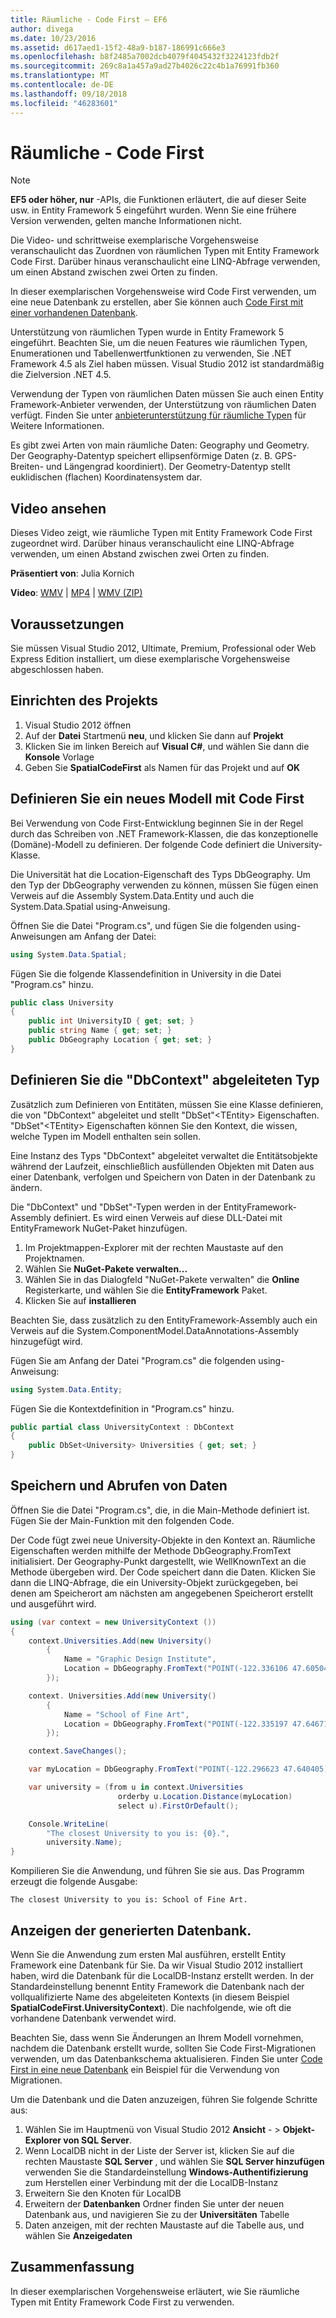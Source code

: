 ```yaml
---
title: Räumliche - Code First – EF6
author: divega
ms.date: 10/23/2016
ms.assetid: d617aed1-15f2-48a9-b187-186991c666e3
ms.openlocfilehash: b8f2485a7002dcb4079f4045432f3224123fdb2f
ms.sourcegitcommit: 269c8a1a457a9ad27b4026c22c4b1a76991fb360
ms.translationtype: MT
ms.contentlocale: de-DE
ms.lasthandoff: 09/18/2018
ms.locfileid: "46283601"
---
```

# <a name="spatial---code-first"></a>Räumliche - Code First
> [!NOTE]
> **EF5 oder höher, nur** -APIs, die Funktionen erläutert, die auf dieser Seite usw. in Entity Framework 5 eingeführt wurden. Wenn Sie eine frühere Version verwenden, gelten manche Informationen nicht.

Die Video- und schrittweise exemplarische Vorgehensweise veranschaulicht das Zuordnen von räumlichen Typen mit Entity Framework Code First. Darüber hinaus veranschaulicht eine LINQ-Abfrage verwenden, um einen Abstand zwischen zwei Orten zu finden.

In dieser exemplarischen Vorgehensweise wird Code First verwenden, um eine neue Datenbank zu erstellen, aber Sie können auch [Code First mit einer vorhandenen Datenbank](~/ef6/modeling/code-first/workflows/existing-database.md).

Unterstützung von räumlichen Typen wurde in Entity Framework 5 eingeführt. Beachten Sie, um die neuen Features wie räumlichen Typen, Enumerationen und Tabellenwertfunktionen zu verwenden, Sie .NET Framework 4.5 als Ziel haben müssen. Visual Studio 2012 ist standardmäßig die Zielversion .NET 4.5.

Verwendung der Typen von räumlichen Daten müssen Sie auch einen Entity Framework-Anbieter verwenden, der Unterstützung von räumlichen Daten verfügt. Finden Sie unter [anbieterunterstützung für räumliche Typen](~/ef6/fundamentals/providers/spatial-support.md) für Weitere Informationen.

Es gibt zwei Arten von main räumliche Daten: Geography und Geometry. Der Geography-Datentyp speichert ellipsenförmige Daten (z. B. GPS-Breiten- und Längengrad koordiniert). Der Geometry-Datentyp stellt euklidischen (flachen) Koordinatensystem dar.

## <a name="watch-the-video"></a>Video ansehen
Dieses Video zeigt, wie räumliche Typen mit Entity Framework Code First zugeordnet wird. Darüber hinaus veranschaulicht eine LINQ-Abfrage verwenden, um einen Abstand zwischen zwei Orten zu finden.

**Präsentiert von**: Julia Kornich

**Video**: [WMV](https://download.microsoft.com/download/9/1/3/913EA17E-6F97-41D8-A4FE-805A0D83D26A/HDI-ITPro-MSDN-winvideo-spatialwithcodefirst.wmv) | [MP4](https://download.microsoft.com/download/9/1/3/913EA17E-6F97-41D8-A4FE-805A0D83D26A/HDI-ITPro-MSDN-mp4video-spatialwithcodefirst.m4v) | [WMV (ZIP)](https://download.microsoft.com/download/9/1/3/913EA17E-6F97-41D8-A4FE-805A0D83D26A/HDI-ITPro-MSDN-winvideo-spatialwithcodefirst.zip)

## <a name="pre-requisites"></a>Voraussetzungen

Sie müssen Visual Studio 2012, Ultimate, Premium, Professional oder Web Express Edition installiert, um diese exemplarische Vorgehensweise abgeschlossen haben.

## <a name="set-up-the-project"></a>Einrichten des Projekts

1.  Visual Studio 2012 öffnen
2.  Auf der **Datei** Startmenü **neu**, und klicken Sie dann auf **Projekt**
3.  Klicken Sie im linken Bereich auf **Visual C\#**, und wählen Sie dann die **Konsole** Vorlage
4.  Geben Sie **SpatialCodeFirst** als Namen für das Projekt und auf **OK**

## <a name="define-a-new-model-using-code-first"></a>Definieren Sie ein neues Modell mit Code First

Bei Verwendung von Code First-Entwicklung beginnen Sie in der Regel durch das Schreiben von .NET Framework-Klassen, die das konzeptionelle (Domäne)-Modell zu definieren. Der folgende Code definiert die University-Klasse.

Die Universität hat die Location-Eigenschaft des Typs DbGeography. Um den Typ der DbGeography verwenden zu können, müssen Sie fügen einen Verweis auf die Assembly System.Data.Entity und auch die System.Data.Spatial using-Anweisung.

Öffnen Sie die Datei "Program.cs", und fügen Sie die folgenden using-Anweisungen am Anfang der Datei:

``` csharp
using System.Data.Spatial;
```

Fügen Sie die folgende Klassendefinition in University in die Datei "Program.cs" hinzu.

``` csharp
public class University  
{
    public int UniversityID { get; set; }
    public string Name { get; set; }
    public DbGeography Location { get; set; }
}
```

## <a name="define-the-dbcontext-derived-type"></a>Definieren Sie die "DbContext" abgeleiteten Typ

Zusätzlich zum Definieren von Entitäten, müssen Sie eine Klasse definieren, die von "DbContext" abgeleitet und stellt "DbSet"&lt;TEntity&gt; Eigenschaften. "DbSet"&lt;TEntity&gt; Eigenschaften können Sie den Kontext, die wissen, welche Typen im Modell enthalten sein sollen.

Eine Instanz des Typs "DbContext" abgeleitet verwaltet die Entitätsobjekte während der Laufzeit, einschließlich ausfüllenden Objekten mit Daten aus einer Datenbank, verfolgen und Speichern von Daten in der Datenbank zu ändern.

Die "DbContext" und "DbSet"-Typen werden in der EntityFramework-Assembly definiert. Es wird einen Verweis auf diese DLL-Datei mit EntityFramework NuGet-Paket hinzufügen.

1.  Im Projektmappen-Explorer mit der rechten Maustaste auf den Projektnamen.
2.  Wählen Sie **NuGet-Pakete verwalten...**
3.  Wählen Sie in das Dialogfeld "NuGet-Pakete verwalten" die **Online** Registerkarte, und wählen Sie die **EntityFramework** Paket.
4.  Klicken Sie auf **installieren**

Beachten Sie, dass zusätzlich zu den EntityFramework-Assembly auch ein Verweis auf die System.ComponentModel.DataAnnotations-Assembly hinzugefügt wird.

Fügen Sie am Anfang der Datei "Program.cs" die folgenden using-Anweisung:

``` csharp
using System.Data.Entity;
```

Fügen Sie die Kontextdefinition in "Program.cs" hinzu. 

``` csharp
public partial class UniversityContext : DbContext
{
    public DbSet<University> Universities { get; set; }
}
```

## <a name="persist-and-retrieve-data"></a>Speichern und Abrufen von Daten

Öffnen Sie die Datei "Program.cs", die, in die Main-Methode definiert ist. Fügen Sie der Main-Funktion mit den folgenden Code.

Der Code fügt zwei neue University-Objekte in den Kontext an. Räumliche Eigenschaften werden mithilfe der Methode DbGeography.FromText initialisiert. Der Geography-Punkt dargestellt, wie WellKnownText an die Methode übergeben wird. Der Code speichert dann die Daten. Klicken Sie dann die LINQ-Abfrage, die ein University-Objekt zurückgegeben, bei denen am Speicherort am nächsten am angegebenen Speicherort erstellt und ausgeführt wird.

``` csharp
using (var context = new UniversityContext ())
{
    context.Universities.Add(new University()
        {
            Name = "Graphic Design Institute",
            Location = DbGeography.FromText("POINT(-122.336106 47.605049)"),
        });

    context. Universities.Add(new University()
        {
            Name = "School of Fine Art",
            Location = DbGeography.FromText("POINT(-122.335197 47.646711)"),
        });

    context.SaveChanges();

    var myLocation = DbGeography.FromText("POINT(-122.296623 47.640405)");

    var university = (from u in context.Universities
                        orderby u.Location.Distance(myLocation)
                        select u).FirstOrDefault();

    Console.WriteLine(
        "The closest University to you is: {0}.",
        university.Name);
}
```

Kompilieren Sie die Anwendung, und führen Sie sie aus. Das Programm erzeugt die folgende Ausgabe:

```
The closest University to you is: School of Fine Art.
```

## <a name="view-the-generated-database"></a>Anzeigen der generierten Datenbank.

Wenn Sie die Anwendung zum ersten Mal ausführen, erstellt Entity Framework eine Datenbank für Sie. Da wir Visual Studio 2012 installiert haben, wird die Datenbank für die LocalDB-Instanz erstellt werden. In der Standardeinstellung benennt Entity Framework die Datenbank nach der vollqualifizierte Name des abgeleiteten Kontexts (in diesem Beispiel **SpatialCodeFirst.UniversityContext**). Die nachfolgende, wie oft die vorhandene Datenbank verwendet wird.  

Beachten Sie, dass wenn Sie Änderungen an Ihrem Modell vornehmen, nachdem die Datenbank erstellt wurde, sollten Sie Code First-Migrationen verwenden, um das Datenbankschema aktualisieren. Finden Sie unter [Code First in eine neue Datenbank](~/ef6/modeling/code-first/workflows/new-database.md) ein Beispiel für die Verwendung von Migrationen.

Um die Datenbank und die Daten anzuzeigen, führen Sie folgende Schritte aus:

1.  Wählen Sie im Hauptmenü von Visual Studio 2012 **Ansicht**  - &gt; **Objekt-Explorer von SQL Server**.
2.  Wenn LocalDB nicht in der Liste der Server ist, klicken Sie auf die rechten Maustaste **SQL Server** , und wählen Sie **SQL Server hinzufügen** verwenden Sie die Standardeinstellung **Windows-Authentifizierung** zum Herstellen einer Verbindung mit der die LocalDB-Instanz
3.  Erweitern Sie den Knoten für LocalDB
4.  Erweitern der **Datenbanken** Ordner finden Sie unter der neuen Datenbank aus, und navigieren Sie zu der **Universitäten** Tabelle
5.  Daten anzeigen, mit der rechten Maustaste auf die Tabelle aus, und wählen Sie **Anzeigedaten**

## <a name="summary"></a>Zusammenfassung

In dieser exemplarischen Vorgehensweise erläutert, wie Sie räumliche Typen mit Entity Framework Code First zu verwenden. 
